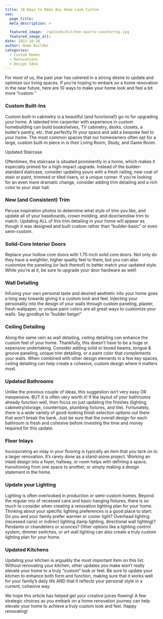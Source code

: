 ```yaml
---
title: 10 Ways to Make Any Home Look Custom
seo:
  page_title:
  meta_description: >-

  featured_image:  /uploads/kitchen-quartz-countertop.jpg
  featured_image_alt:
date: 2022-10-28
author: Home Builder
categories:
  - Custom Homes
  - Renovations
  - Design Idea
---
```


For most of us, the past year has ushered in a strong desire to update and optimize our living spaces. If you’re hoping to embark on a home renovation in the near future, here are 10 ways to make your home look and feel a bit more “custom.”

### Custom Built-Ins

Custom built-in cabinetry is a beautiful (and functional!) go-to for upgrading your home. A talented trim carpenter with experience in custom homebuilding can build bookshelves, TV cabinetry, desks, closets, a butler’s pantry, etc. that perfectly fit your space and add a bespoke feel to your home. The most common spaces that our homeowners often opt for a large, custom built-in piece in is their Living Room, Study, and Game Room.

Updated Staircase

Oftentimes, the staircase is situated prominently in a home, which makes it especially primed for a high-impact upgrade. Instead of the builder-standard staircase, consider updating yours with a fresh railing, new coat of stain or paint, trimmed or tiled risers, or a unique runner. If you’re looking for an even more dramatic change, consider adding trim detailing and a rich color to your stair hall.

### New (and Consistent) Trim

Peruse inspiration photos to determine what style of trim you like, and update all of your baseboards, crown molding, and door/window trim to match. Updating ALL of this trim detailing in your home will appear as though it was designed and built custom rather than “builder-basic” or even semi-custom.

### Solid-Core Interior Doors

Replace your hollow core doors with 1.75-inch solid core doors. Not only do they have a weightier, higher quality feel to them, but you can also customize the paneling (or lack thereof) to better match your updated style. While you’re at it, be sure to upgrade your door hardware as well!

### Wall Detailing

Infusing your own personal taste and desired aesthetic into your home goes a long way towards giving it a custom look and feel. Injecting your personality into the design of your walls through custom paneling, plaster, fresh wallpaper, or unique paint colors are all great ways to customize your walls. Say goodbye to “builder beige!”

### Ceiling Detailing

Along the same vein as wall detailing, ceiling detailing can enhance the custom feel of your home. Thankfully, this doesn’t have to be a huge or expensive undertaking. Consider adding solid or boxed beams, tongue & groove paneling, unique trim detailing, or a paint color that complements your walls. When combined with other design elements in a few key spaces, ceiling detailing can help create a cohesive, custom design where it matters most.

### Updated Bathrooms

Unlike the previous couple of ideas, this suggestion isn’t very easy OR inexpensive. BUT it is often very worth it! If the layout of your bathrooms already function well, then focus on just updating the finishes (lighting, cabinetry/storage, countertops, plumbing fixtures, and tile). Fortunately, there is a wide variety of good-looking finish selection options out there that won’t break the bank. Just be sure that the overall design for each bathroom is fresh and cohesive before investing the time and money required for this update.

### Floor Inlays

Incorporating an inlay in your flooring is typically an item that you tack on to a larger renovation. It’s rarely done as a stand-alone project. Working an inlaid design into a foyer, hallway, or room helps with defining a space, transitioning from one space to another, or simply making a design statement in the home.

### Update your Lighting

Lighting is often overlooked in production or semi-custom homes. Beyond the regular mix of recessed cans and basic hanging fixtures, there is so much to consider when creating a renovation lighting plan for your home. Thinking about your specific lighting preferences is a good place to start: Do you and your family prefer warmer or cooler light? Overhead lighting (recessed cans) or indirect lighting (lamp lighting, directional wall lighting)? Pendants or chandeliers or sconces? Other options like a lighting control system, dimmer switches, or art wall lighting can also create a truly custom lighting plan for your home.

### Updated Kitchens

Updating your kitchen is arguably the most important item on this list. Without renovating your kitchen, other updates you make won’t really elevate your home to a truly “custom” look or feel. Be sure to update your kitchen to enhance both form and function, making sure that it works well for your family’s daily life AND that it reflects your personal style in a current, cohesive way.

We hope this article has helped get your creative juices flowing! A few strategic choices as you embark on a home renovation journey can help elevate your home to achieve a truly custom look and feel. Happy renovating!
